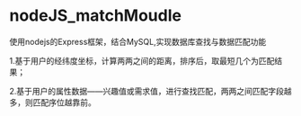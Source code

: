 # nodeJS_matchMoudle
使用nodejs的Express框架，结合MySQL,实现数据库查找与数据匹配功能

1.基于用户的经纬度坐标，计算两两之间的距离，排序后，取最短几个为匹配结果；

2.基于用户的属性数据——兴趣值或需求值，进行查找匹配，两两之间匹配字段越多，则匹配序位越靠前。
